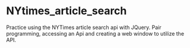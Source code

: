# NYtimes_article_search

Practice using the NYTimes article search api with JQuery.
Pair programming, accessing an Api and creating a web window to utilize the API.

